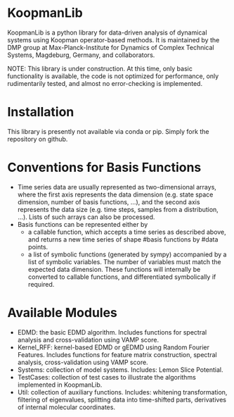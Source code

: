 # KoopmanLib

KoopmanLib is a python library for data-driven analysis of dynamical systems using Koopman operator-based methods.
It is maintained by the DMP group at Max-Planck-Institute for Dynamics of Complex Technical Systems, Magdeburg, Germany, and collaborators.

NOTE: This library is under construction. At this time, only basic functionality is available, the code is not optimized for performance, only rudimentarily tested, and almost no error-checking is implemented.

# Installation
This library is presently not available via conda or pip. Simply fork the repository on github.

# Conventions for Basis Functions
- Time series data are usually represented as two-dimensional arrays, where the first axis represents the data dimension (e.g. state space dimension, number of basis functions, ...), and the second axis represents the data size (e.g. time steps, samples from a distribution, ...). Lists of such arrays can also be processed.
- Basis functions can be represented either by
  -  a callable function, which accepts a time series as described above, and returns a new time series of shape #basis functions by    #data points.
  -  a list of symbolic functions (generated by sympy) accompanied by a list of symbolic variables. The number of variables must match the expected data dimension. These functions will internally be converted to callable functions, and differentiated symbolically if required.

# Available Modules
- EDMD: the basic EDMD algorithm. Includes functions for spectral analysis and cross-validation using VAMP score.
- Kernel_RFF: kernel-based EDMD or gEDMD using Random Fourier Features. Includes functions for feature matrix construction, spectral analysis, cross-validation using VAMP score.
- Systems: collection of model systems. Includes: Lemon Slice Potential.
- TestCases: collection of test cases to illustrate the algorithms implemented in KoopmanLib.
- Util: collection of auxiliary functions. Includes: whitening transformation, filtering of eigenvalues, splitting data into time-shifted parts, derivatives of internal molecular coordinates.
